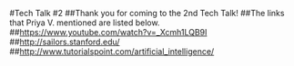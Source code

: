 #Tech Talk #2
##Thank you for coming to the 2nd Tech Talk!
##The links that Priya V. mentioned are listed below.
##<https://www.youtube.com/watch?v=_Xcmh1LQB9I>
##<http://sailors.stanford.edu/>
##<http://www.tutorialspoint.com/artificial_intelligence/>

